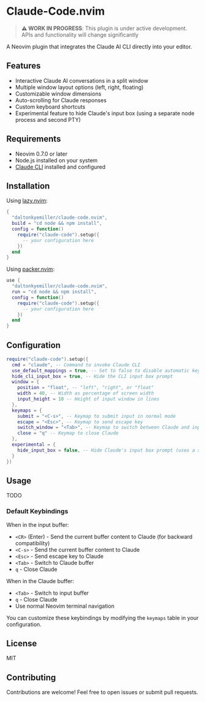 # Claude-Code.nvim

> **⚠️ WORK IN PROGRESS**: This plugin is under active development. APIs and functionality will change significantly

A Neovim plugin that integrates the Claude AI CLI directly into your editor.

## Features

- Interactive Claude AI conversations in a split window
- Multiple window layout options (left, right, floating)
- Customizable window dimensions
- Auto-scrolling for Claude responses
- Custom keyboard shortcuts
- Experimental feature to hide Claude's input box (using a separate node process and second PTY)

## Requirements

- Neovim 0.7.0 or later
- Node.js installed on your system
- [Claude CLI](https://docs.anthropic.com/en/docs/agents-and-tools/claude-code/overview) installed and configured

## Installation

Using [lazy.nvim](https://github.com/folke/lazy.nvim):

```lua
{
  "daltonkyemiller/claude-code.nvim",
  build = "cd node && npm install",
  config = function()
    require("claude-code").setup({
      -- your configuration here
    })
  end
}
```

Using [packer.nvim](https://github.com/wbthomason/packer.nvim):

```lua
use {
  "daltonkyemiller/claude-code.nvim",
  run = "cd node && npm install",
  config = function()
    require("claude-code").setup({
      -- your configuration here
    })
  end
}
```

## Configuration

```lua
require("claude-code").setup({
  cmd = "claude", -- Command to invoke Claude CLI
  use_default_mappings = true, -- Set to false to disable automatic key mappings
  hide_cli_input_box = true, -- Hide the CLI input box prompt
  window = {
    position = "float", -- "left", "right", or "float"
    width = 40, -- Width as percentage of screen width
    input_height = 10 -- Height of input window in lines
  },
  keymaps = {
    submit = "<C-s>", -- Keymap to submit input in normal mode
    escape = "<Esc>", -- Keymap to send escape key
    switch_window = "<Tab>", -- Keymap to switch between Claude and input windows
    close = "q" -- Keymap to close Claude
  },
  experimental = {
    hide_input_box = false, -- Hide Claude's input box prompt (uses a separate node process and a second PTY)
  }
})
```

## Usage

TODO 

### Default Keybindings

When in the input buffer:
- `<CR>` (Enter) - Send the current buffer content to Claude (for backward compatibility)
- `<C-s>` - Send the current buffer content to Claude
- `<Esc>` - Send escape key to Claude
- `<Tab>` - Switch to Claude buffer
- `q` - Close Claude

When in the Claude buffer:
- `<Tab>` - Switch to input buffer
- `q` - Close Claude
- Use normal Neovim terminal navigation

You can customize these keybindings by modifying the `keymaps` table in your configuration.

## License

MIT

## Contributing

Contributions are welcome! Feel free to open issues or submit pull requests.
